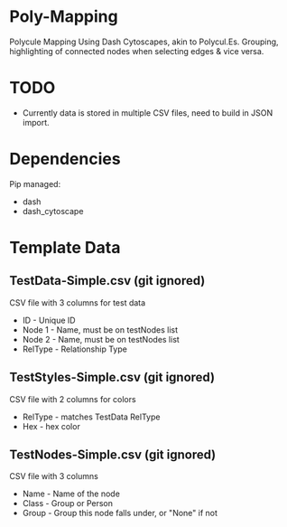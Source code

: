 # Poly-Mapping
Polycule Mapping Using Dash Cytoscapes, akin to Polycul.Es.
Grouping, highlighting of connected nodes when selecting edges & vice versa.

# TODO
- Currently data is stored in multiple CSV files, need to build in JSON import.

# Dependencies
Pip managed:
- dash
- dash_cytoscape

# Template Data
## TestData-Simple.csv (git ignored)
CSV file with 3 columns for test data
- ID - Unique ID
- Node 1 - Name, must be on testNodes list
- Node 2 - Name, must be on testNodes list
- RelType - Relationship Type

## TestStyles-Simple.csv (git ignored)
CSV file with 2 columns for colors
- RelType - matches TestData RelType
- Hex - hex color

## TestNodes-Simple.csv (git ignored)
CSV file with 3 columns
- Name - Name of the node
- Class - Group or Person
- Group - Group this node falls under, or "None" if not